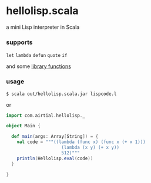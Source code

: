 
# hellolisp.scala
a mini Lisp interpreter in Scala

### supports

`let` `lambda` `defun` `quote` `if`

and some [library functions](https://github.com/airtial/hellolisp.scala/blob/master/src/main/scala/com/airtial/hellolisp/Library.scala)

### usage

    $ scala out/hellolisp.scala.jar lispcode.l

or

```scala
import com.airtial.hellolisp._

object Main {

  def main(args: Array[String]) = {
    val code = """((lambda (func x) (func x (+ x 1)))
                     (lambda (x y) (+ x y))
                     512)"""
    println(Hellolisp.eval(code))
  }

}
```

